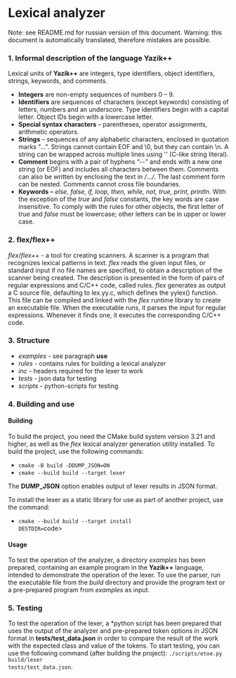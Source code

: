 # Lexical analyzer

Note: see README.md for russian version of this document.
Warning: this document is automatically translated, therefore mistakes are possible.

### 1. Informal description of the language **Yazik++**
Lexical units of **Yazik++** are integers, type identifiers, object identifiers, strings, keywords, and
comments.
- **Integers** are non-empty sequences of numbers 0 – 9.
- **Identifiers** are sequences of characters (except keywords) consisting of letters, numbers and an underscore.
Type identifiers begin with a capital letter.
Object IDs begin with a lowercase letter.
- **Special syntax characters** – parentheses, operator
assignments, arithmetic operators.
- **Strings** – sequences of any alphabetic characters, enclosed in quotation marks "...". Strings cannot contain EOF and \0, but they can contain \n. A string can be wrapped across multiple lines using '\' (C-like string literal).
- **Comment** begins with a pair of hyphens “--” and ends with a new one
string (or EOF) and includes all characters between them. Comments can also be written by enclosing the text in */*...*/*. The last comment form can be nested. Comments cannot
cross file boundaries.
- **Keywords** – *else, false, if, loop, then, while, not, true,
print, println*. With the exception of the *true* and *false* constants, the key
words are case insensitive. To comply with the rules
for other objects, the first letter of *true* and *false* must be lowercase;
other letters can be in upper or lower case.

### 2. flex/flex++

*flex*/*flex++* - a tool for creating scanners. A scanner is a program that recognizes lexical patterns in text. *flex* reads the given input files, or standard input if no file names are specified, to obtain a description of the scanner being created. The description is presented in the form of pairs of regular expressions and C/C++ code, called rules. *flex* generates as output a C source file, defaulting to lex.yy.c, which defines the yylex() function. This file can be compiled and linked with the *flex* runtime library to create an executable file. When the executable runs, it parses the input for regular expressions. Whenever it finds one, it executes the corresponding C/C++ code.

### 3. Structure
- *examples* - see paragraph **use**
- *rules* - contains rules for building a lexical analyzer
- *inc* - headers required for the lexer to work
- *tests* - json data for testing
- *scripts* - python-scripts for testing

### 4. Building and use

#### Building
To build the project, you need the CMake build system version 3.21 and higher, as well as the *flex* lexical analyzer generation utility installed.
To build the project, use the following commands:
- <code>cmake -B build -DDUMP_JSON=ON</code>
- <code>cmake --build build --target lexer</code>

The **DUMP_JSON** option enables output of lexer results in JSON format.

To install the lexer as a static library for use as part of another project, use the command:
- <code>cmake --build build --target install DESTDIR=<path to parent project directory></code>code>

#### Usage
To test the operation of the analyzer, a directory *examples* has been prepared, containing an example program in the **Yazik++** language, intended to demonstrate the operation of the lexer.
To use the parser, run the executable file from the *build* directory and provide the program text or a pre-prepared program from *examples* as input.

### 5. Testing
To test the operation of the lexer, a *python script has been prepared that uses the output of the analyzer and pre-prepared token options in JSON format in **tests/test_data.json** in order to compare the result of the work with the expected class and value of the tokens.
To start testing, you can use the following command (after building the project):
<code>./scripts/etoe.py build/lexer tests/test_data.json</code>.
